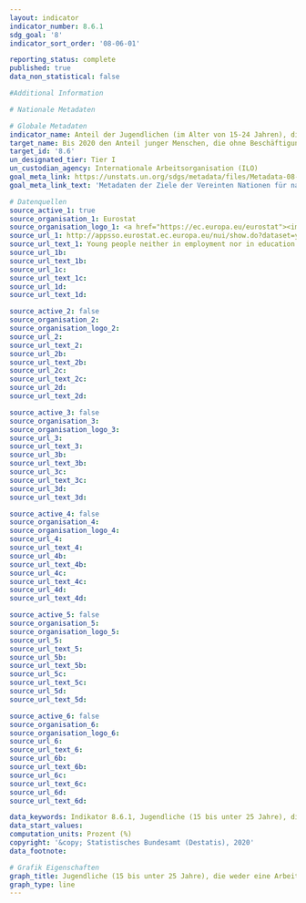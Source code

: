 ```yaml
---
layout: indicator
indicator_number: 8.6.1
sdg_goal: '8'
indicator_sort_order: '08-06-01'

reporting_status: complete
published: true
data_non_statistical: false

#Additional Information

# Nationale Metadaten

# Globale Metadaten
indicator_name: Anteil der Jugendlichen (im Alter von 15-24 Jahren), die nicht in schulischer Ausbildung, in Beschäftigung oder Berufsaus- oder -weiterbildung sind
target_name: Bis 2020 den Anteil junger Menschen, die ohne Beschäftigung sind und keine Schul- oder Berufsausbildung durchlaufen, erheblich verringern
target_id: '8.6'
un_designated_tier: Tier I
un_custodian_agency: Internationale Arbeitsorganisation (ILO)
goal_meta_link: https://unstats.un.org/sdgs/metadata/files/Metadata-08-06-01.pdf
goal_meta_link_text: 'Metadaten der Ziele der Vereinten Nationen für nachhaltige Entwicklung'

# Datenquellen
source_active_1: true
source_organisation_1: Eurostat
source_organisation_logo_1: <a href="https://ec.europa.eu/eurostat"><img src="https://g205sdgs.github.io/sdg-indicators/public/logos/eurostat.png" alt="Logo eurostat" /></a>
source_url_1: http://appsso.eurostat.ec.europa.eu/nui/show.do?dataset=yth_empl_150&lang=en
source_url_text_1: Young people neither in employment nor in education and training
source_url_1b: 
source_url_text_1b: 
source_url_1c: 
source_url_text_1c: 
source_url_1d: 
source_url_text_1d: 

source_active_2: false
source_organisation_2: 
source_organisation_logo_2: 
source_url_2: 
source_url_text_2: 
source_url_2b: 
source_url_text_2b: 
source_url_2c: 
source_url_text_2c: 
source_url_2d: 
source_url_text_2d: 

source_active_3: false
source_organisation_3: 
source_organisation_logo_3: 
source_url_3: 
source_url_text_3: 
source_url_3b: 
source_url_text_3b: 
source_url_3c: 
source_url_text_3c: 
source_url_3d: 
source_url_text_3d: 

source_active_4: false
source_organisation_4: 
source_organisation_logo_4: 
source_url_4: 
source_url_text_4: 
source_url_4b: 
source_url_text_4b: 
source_url_4c: 
source_url_text_4c: 
source_url_4d: 
source_url_text_4d: 

source_active_5: false
source_organisation_5: 
source_organisation_logo_5: 
source_url_5: 
source_url_text_5: 
source_url_5b: 
source_url_text_5b: 
source_url_5c: 
source_url_text_5c: 
source_url_5d: 
source_url_text_5d: 

source_active_6: false
source_organisation_6: 
source_organisation_logo_6: 
source_url_6: 
source_url_text_6: 
source_url_6b: 
source_url_text_6b: 
source_url_6c: 
source_url_text_6c: 
source_url_6d: 
source_url_text_6d: 

data_keywords: Indikator 8.6.1, Jugendliche (15 bis unter 25 Jahre), die weder eine Arbeit haben, noch in einer schulischen oder beruflichen Ausbildung sind (NEET-Raten), Internationale Arbeitsorganisation (ILO)
data_start_values: 
computation_units: Prozent (%)
copyright: '&copy; Statistisches Bundesamt (Destatis), 2020'
data_footnote: 

# Grafik Eigenschaften
graph_title: Jugendliche (15 bis unter 25 Jahre), die weder eine Arbeit haben, noch in einer schulischen oder beruflichen Ausbildung sind (NEET-Raten)
graph_type: line
---
```


